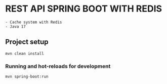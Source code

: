 # REST API SPRING BOOT WITH REDIS
```
- Cache system with Redis
- Java 17
```

## Project setup
```
mvn clean install
```

### Running and hot-reloads for development
```
mvn spring-boot:run